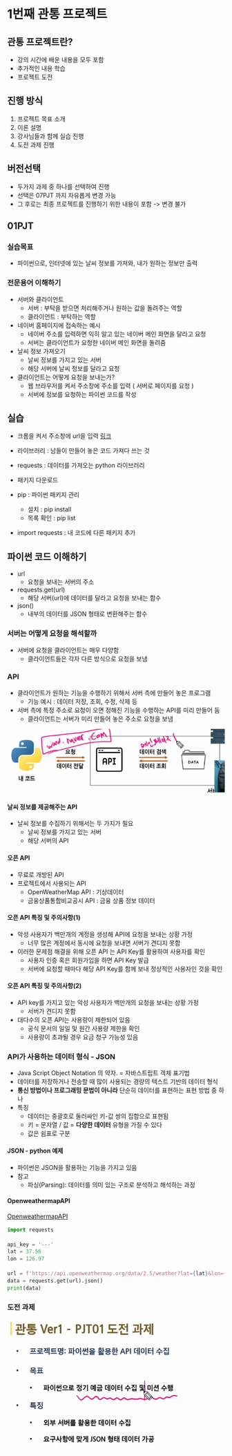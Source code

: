# 1번째 관통 프로젝트

## 관통 프로젝트란?
- 강의 시간에 배운 내용을 모두 포함
- 추가적인 내용 학습
- 프로젝트 도전

## 진행 방식
1. 프로젝트 목표 소개
2. 이론 설명
3. 강사님들과 함께 실습 진행
4. 도전 과제 진행

## 버전선택

- 두가지 과제 중 하나를 선택하여 진행
- 선택은 07PJT 까지 자유롭게 변경 가능
- 그 후로는 최종 프로젝트를 진행하기 위한 내용이 포함 -> 변경 불가

## 01PJT

### 실습목표
- 파이썬으로, 인터넷에 있는 날씨 정보를 가져와, 내가 원하는 정보만 출력

### 전문용어 이해하기
- 서버와 클라이언트
    - 서버 : 부탁을 받으면 처리해주거나 원하는 값을 돌려주는 역할
    - 클라이언트 : 부탁하는 역할
- 네이버 홈페이지에 접속하는 예시
    - 네이버 주소를 입력하면 익히 알고 있는 네이버 메인 화면을 달라고 요청
    - 서버는 클라이언트가 요청한 네이버 메인 화면을 돌려줌
- 날씨 정보 가져오기
    - 날씨 정보를 가지고 있는 서버
    - 해당 서버에 날씨 정보를 달라고 요청
- 클라이언트는 어떻게 요청을 보내는가?
    - 웹 브라우저를 켜서 주소창에 주소를 입력 ( 서버로 페이지를 요청 )
    - 서버에 정보를 요청하는 파이썬 코드를 작성

## 실습
- 크롬을 켜서 주소창에 url을 입력
[링크]('https://fakestoreapi.com/carts')

- 라이브러리 : 남들이 만들어 놓은 코드 가져다 쓰는 것
- requests : 데이터를 가져오는 python 라이브러리 
- 패키지 다운로드
- pip : 파이썬 패키지 관리
    - 설치 : pip install
    - 목록 확인 : pip list
- import requests : 내 코드에 다른 패키지 추가

## 파이썬 코드 이해하기
- url
    - 요청을 보내는 서버의 주소
- requests.get(url)
    - 해당 서버(url)에 데이터를 달라고 요청을 보내는 함수
- json()
    - 내부의 데이터를 JSON 형태로 변환해주는 함수

### 서버는 어떻게 요청을 해석할까
- 서버에 요청을 클라이언트는 매우 다양함
    - 클라이언트들은 각자 다른 방식으로 요청을 보냄
### API
- 클라이언트가 원하는 기능을 수행하기 위해서 서버 측에 만들어 놓은 프로그램
    - 기능 예시 : 데이터 저장, 조회, 수정, 삭제 등
- 서버 측에 특정 주소로 요청이 오면 정해진 기능을 수행하는 API를 미리 만들어 둠
    - 클라이언트는 서버가 미리 만들어 놓은 주소로 요청을 보냄

![이미지](/images/API.png)

#### 날씨 정보를 제공해주는 API
- 날씨 정보를 수집하기 위해서는 두 가지가 필요
    - 날씨 정보를 가지고 있는 서버
    - 해당 서버의 API

#### 오픈 API
- 무료로 개방된 API
- 프로젝트에서 사용되는 API
    - OpenWeatherMap API : 기상데이터
    - 금융상품통합비교공시 API : 금융 상품 정보 데이터 

#### 오픈 API 특징 및 주의사항(1)
- 악성 사용자가 백만개의 계정을 생성해 API에 요청을 보내는 상황 가정
    - 너무 많은 계정에서 동시에 요청을 보내면 서버가 견디지 못함
- 이러한 문제점 해결을 위해 오픈 API 는 API Key를 활용하여 사용자를 확인
    - 사용자 인증 혹은 회원가입을 하면 API Key 발급
    - 서버에 요청할 때마다 해당 API Key를 함께 보내 정상적인 사용자인 것을 확인

#### 오픈 API 특징 및 주의사항(2)
- API key를 가지고 있는 악성 사용자가 백만개의 요청을 보내는 상황 가정
    - 서버가 견디지 못함
- 대다수의 오픈 API는 사용량이 제한되어 있음
    - 공식 문서의 일일 및 원간 사용량 제한을 확인
    - 사용량이 초과될 경우 요금 청구 가능성 있음

### API가 사용하는 데이터 형식 - JSON
- Java Script Object Notation 의 약자. = 자바스트립트 객체 표기법
- 데이터를 저장하거나 전송할 때 많이 사용되는 경량의 텍스트 기반의 데이터 형식
- **통신 방법이나 프로그래밍 문법이 아니라** 단순히 데이터를 표현하는 표현 방법 중 하나
- 특징 
    - 데이터는 중괄호로 둘러싸인 키-값 쌍의 집합으로 표현됨
    - 키 = 문자열 / 값 = **다양한 데이터** 유형을 가질 수 있다
    - 값은 쉼표로 구분

#### JSON - python 예제
- 파이썬은 JSON을 활용하는 기능을 가지고 있음
- 참고
    - 파싱(Parsing): 데이터를 의미 있는 구조로 분석하고 해석하는 과정

#### OpenweathermapAPI
[OpenweathermapAPI]('https://home.openweathermap.org/')
```python
import requests

api_key = '---'
lat = 37.56
lon = 126.97

url = f'https://api.openweathermap.org/data/2.5/weather?lat={lat}&lon={lon}&appid={api_key}'
data = requests.get(url).json() 
print(data)
```

### 도전 과제
![이미지](/images/mission.png)


    
